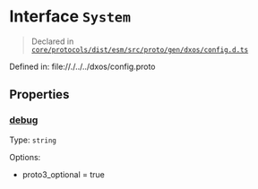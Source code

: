 # Interface `System`
> Declared in [`core/protocols/dist/esm/src/proto/gen/dxos/config.d.ts`]()

Defined in:
   file://./../../dxos/config.proto
## Properties
### [debug]()
Type: <code>string</code>

Options:
  - proto3_optional = true

    